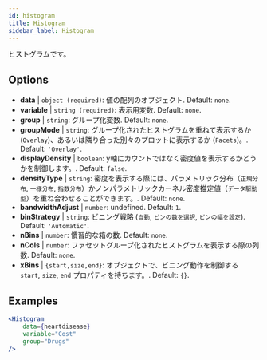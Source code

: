 ```yaml
---
id: histogram
title: Histogram
sidebar_label: Histogram
---
```


ヒストグラムです。

## Options

* __data__ | `object (required)`: 値の配列のオブジェクト. Default: `none`.
* __variable__ | `string (required)`: 表示用変数. Default: `none`.
* __group__ | `string`: グループ化変数. Default: `none`.
* __groupMode__ | `string`: グループ化されたヒストグラムを重ねて表示するか (`Overlay`)、あるいは隣り合った別々のプロットに表示するか (`Facets`)。. Default: `'Overlay'`.
* __displayDensity__ | `boolean`: y軸にカウントではなく密度値を表示するかどうかを制御します。. Default: `false`.
* __densityType__ | `string`: 密度を表示する際には、パラメトリック分布（`正規分布`, `一様分布`, `指数分布`）かノンパラメトリックカーネル密度推定値（`データ駆動型`）を重ね合わせることができます。. Default: `none`.
* __bandwidthAdjust__ | `number`: undefined. Default: `1`.
* __binStrategy__ | `string`: ビニング戦略 (`自動`, `ビンの数を選択`, `ビンの幅を設定`). Default: `'Automatic'`.
* __nBins__ | `number`: 慣習的な箱の数. Default: `none`.
* __nCols__ | `number`: ファセットグループ化されたヒストグラムを表示する際の列数. Default: `none`.
* __xBins__ | `{start,size,end}`: オブジェクトで、ビニング動作を制御する `start`, `size`, `end` プロパティを持ちます。. Default: `{}`.


## Examples

```jsx live
<Histogram 
    data={heartdisease} 
    variable="Cost"
    group="Drugs"
/>
```

